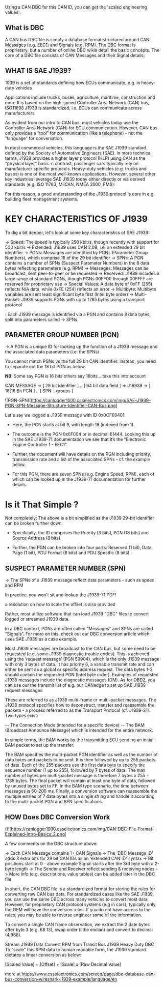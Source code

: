 Using a CAN DBC for this CAN ID, you can get the 'scaled engineering values':

## What is DBC

A CAN bus DBC file is simply a database format structured around CAN Messages (e.g. EEC1) and Signals (e.g. RPM).
The DBC format is proprietary, but a number of online DBC wikis detail the basic concepts.
The core of a DBC file consists of CAN Messages and their Signal details;

## WHAT IS SAE J1939?

1939 is a set of standards defining how ECUs communicate, e.g. in heavy-duty vehicles

Applications include trucks, buses, agriculture, maritime, construction and more
It is based on the high-speed Controller Area Network (CAN) bus, ISO11898
J1939 is standardized, i.e. ECUs can communicate across manufacturers

As evident from our intro to CAN bus, most vehicles today use the Controller Area Network (CAN) for ECU communication.
However, CAN bus only provides a "tool" for communication (like a telephone) - not the "language" for conversation.

In most commercial vehicles, this language is the SAE J1939 standard defined by the Society of Automotive Engineers (SAE).
In more technical terms, J1939 provides a higher layer protocol (HLP) using CAN as the "physical layer" basis.
n contrast, passenger cars typically rely on manufacturer specific protocols.
Heavy-duty vehicles (e.g. trucks and buses) is one of the most well-known applications.
However, several other key industries leverage SAE J1939 today either directly or via derived standards (e.g. ISO 11783, MilCAN, NMEA 2000, FMS):

For this reason, a good understanding of the J1939 protocol is core in e.g. building fleet management systems.

# KEY CHARACTERISTICS OF J1939

To dig a bit deeper, let's look at some key characteristics of SAE J1939:

-> Speed: The speed is typically 250 kbit/s, though recently with support for 500 kbit/s
-> Extended: J1939 uses CAN 2.0B, i.e. an extended 29 bit identifier
-> PGNs: Messages are identified by PGNs (Parameter Group Numbers), which comprise 18 of the 29 bit identifier
-> SPNs: A PGN contains a number of SPNs (Suspect Parameter Numbers) in the 8 data bytes reflecting parameters (e.g. RPM)
-> Messages: Messages can be broadcast, sent peer-to-peer or be requested
-> Reserved: J1939 includes a large range of standard PGNs, though PGNs 00FF00 through 00FFFF are reserved for proprietary use
-> Special Values: A data byte of 0xFF (255) reflects N/A data, while 0xFE (254) reflects an error
-> Multibyte: Multibyte variables are sent least significant byte first (Intel byte order)
-> Multi-Packet: J1939 supports PGNs with up to 1785 bytes using a transport protocol

: Each J1939 message is identified via a PGN and contains 8 data bytes, split into parameters called -> SPNs

## PARAMETER GROUP NUMBER (PGN)

-> A PGN is a unique ID for looking up the function of a J1939 message and the associated data parameters (i.e. the SPNs)

You cannot match PGNs vs the full 29 bit CAN identifier. Instead, you need to separate out the 18 bit PGN as below.

**NB**: Some say PGN is 16 bits others say 18bits....take this into account

CAN MESSAGE -> [ 29 bit identifier ] .. [ 64 bit data field ] => J19939 -> [ 18|16 Bit PGN ] .. [ SPN .. groups ]

!(PGN-SPN)[https://canlogger1000.csselectronics.com/img/SAE-J1939-PGN-SPN-Message-Structure-Identifier-CAN-Bus.png]

Let's say we logged a J1939 message with ID 0x0CF00401.

- Here, the PGN starts at bit 9, with length 18 (indexed from 1).
- The outcome is the PGN 0x0F004 or in decimal 61444. Looking this up in the SAE J1939-71 documentation we see that it’s the “Electronic Engine Controller 1 - EEC1”.

- Further, the document will have details on the PGN including priority, transmission rate and a list of the associated SPNs - cf. the example below.

- For this PGN, there are seven SPNs (e.g. Engine Speed, RPM), each of which can be looked up in the J1939-71 documentation for further details.

# Is it That Simple ?

Not completely: The above is a bit simplified as the J1939 29-bit identifier can be broken further down.

- Specifically, the ID comprises the Priority (3 bits), PGN (18 bits) and Source Address (8 bits).

- Further, the PGN can be broken into four parts: Reserved (1 bit), Data Page (1 bit), PDU Format (8 bits) and PDU Specific (8 bits).

## SUSPECT PARAMETER NUMBER (SPN)

-> The SPNs of a J1939 message reflect data parameters - such as speed and RPM

In practice, you won't sit and lookup the J1939-71 PDF!

a resolution on how to scale the offset is also provided

Rather, most utilize software that can load J1939 "DBC" files to convert logged or streamed J1939 data.

In a DBC context, PGNs are often called “Messages” and SPNs are called “Signals”. For more on this, check out our DBC conversion article which uses SAE J1939 as a case example.

Most J1939 messages are broadcast to the CAN bus, but some need to be requested (e.g. some J1939 diagnostic trouble codes).
This is achieved using the ‘request message’ (PGN 59904), which is the only J1939 message with only 3 bytes of data.
It has priority 6, a variable transmit rate and can either be sent as a global or specific address request.
The data bytes 1-3 should contain the requested PGN (Intel byte order). Examples of requested J1939 messages include the diagnostic messages (DM).
As for OBD2, you can use our the transmit list of e.g. our CANedge to set up SAE J1939 request messages.

These are referred to as J1939 multi-frame or multi-packet messages. The J1939 protocol specifies how to deconstruct, transfer and reassemble the packets - a process referred to as the Transport Protocol (cf. J1939-21). Two types exist:

-- The Connection Mode (intended for a specific device)
-- The BAM (Broadcast Announce Message) which is intended for the entire network.

In simple terms, the BAM works by the transmitting ECU sending an initial BAM packet to set up the transfer.

The BAM specifies the multi-packet PGN identifier as well as the number of data bytes and packets to be sent.
It is then followed by up to 255 packets of data. Each of the 255 packets use the first data byte to specify the sequence number (1 up to 255), followed by 7 bytes of data.
The max number of bytes per multi-packet message is therefore 7 bytes x 255 = 1785 bytes. The final packet will contain at least one byte of data, followed by unused bytes set to FF. In the BAM type scenario, the time between messages is 50-200 ms.
Finally, a conversion software can reassemble the multiple entries of 7 data bytes into a single string and handle it according to the multi-packet PGN and SPN specifications.

## HOW Does DBC Conversion Work

()![https://canlogger1000.csselectronics.com/img/CAN-DBC-File-Format-Explained-Intro-Basics_2.png]

A few comments on the DBC structure above:

-> Each CAN Message contains 1+ CAN Signals
-> The 'DBC Message ID' adds 3 extra bits for 29 bit CAN IDs as an 'extended CAN ID' syntax
-> Bit positions start at 0 - above example Signal starts after the 3rd byte with a 2-byte length
-> The Sender and Receiver reflect sending & receiving nodes
-> More info (e.g. descriptions, value tables) can be added later in the DBC file

In short, the CAN DBC file is a standardized format for storing the rules for converting raw CAN bus data.
For standardized cases like the SAE J1939, you can use the same DBC across many vehicles to convert most data.
However, for proprietary CAN protocol systems (e.g in cars), typically only the OEM will have the conversion rules.
If you do not have access to the rules, you may be able to reverse engineer some of the information.

To convert a single CAN frame observation, we extract the 2 date bytes after byte 3 (e.g. 68 13), swap order (little endian) and convert to decimal (4,968).

Stream J1939 Data Convert RPM from Transit Bus J1939 Heavy Duty DBC
To "scale" this RPM data to human readable form, the J1939 standard dictates a linear conversion as below:

[Scaled Value] = [Offset] + [Scale] x [Raw Decimal Value]

more at https://www.csselectronics.com/screen/page/dbc-database-can-bus-conversion-wireshark-j1939-example/language/en
